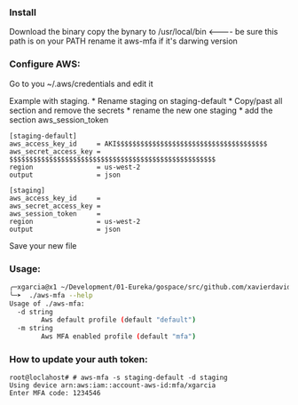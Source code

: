 
### Install
Download the binary
copy the bynary to /usr/local/bin <---- be sure this path is on your PATH
rename it aws-mfa if it's darwing version

### Configure AWS:

Go to you ~/.aws/credentials and edit it

Example with staging.
    * Rename staging on staging-default
    * Copy/past all section and remove the secrets
    * rename the new one staging
    * add the section aws_session_token

``` 
[staging-default]
aws_access_key_id     = AKI$$$$$$$$$$$$$$$$$$$$$$$$$$$$$$$$$$$$$$
aws_secret_access_key = $$$$$$$$$$$$$$$$$$$$$$$$$$$$$$$$$$$$$$$$$$$$$$$$$$$$
region                = us-west-2
output                = json

[staging]
aws_access_key_id     = 
aws_secret_access_key = 
aws_session_token     = 
region                = us-west-2
output                = json
```

Save your new file

### Usage:

```bash
╭─xgarcia@x1 ~/Development/01-Eureka/gospace/src/github.com/xavierdavidgarcia/aws-mfa  
╰─➤  ./aws-mfa --help
Usage of ./aws-mfa:
  -d string
    	Aws default profile (default "default")
  -m string
    	Aws MFA enabled profile (default "mfa")
```

### How to update your auth token:
```
root@loclahost# # aws-mfa -s staging-default -d staging
Using device arn:aws:iam::account-aws-id:mfa/xgarcia
Enter MFA code: 1234546

```